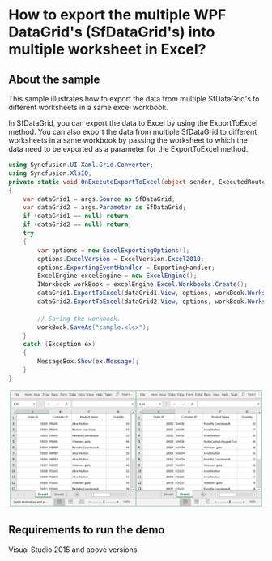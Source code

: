 # How to export the multiple WPF DataGrid's (SfDataGrid's) into multiple worksheet in Excel?

## About the sample

This sample illustrates how to export the data from multiple SfDataGrid's to different worksheets in a same excel workbook.

In SfDataGrid, you can export the data to Excel by using the ExportToExcel method. 
You can also export the data from multiple SfDataGrid to different worksheets in a same workbook by passing the worksheet to which the data need to be exported as a parameter for the ExportToExcel method.

```c#
using Syncfusion.UI.Xaml.Grid.Converter;
using Syncfusion.XlsIO;
private static void OnExecuteExportToExcel(object sender, ExecutedRoutedEventArgs args)
{
    var dataGrid1 = args.Source as SfDataGrid;
    var dataGrid2 = args.Parameter as SfDataGrid;
    if (dataGrid1 == null) return;
    if (dataGrid2 == null) return;
    try
    {
        var options = new ExcelExportingOptions();
        options.ExcelVersion = ExcelVersion.Excel2010;
        options.ExportingEventHandler = ExportingHandler;
        ExcelEngine excelEngine = new ExcelEngine();
        IWorkbook workBook = excelEngine.Excel.Workbooks.Create();
        dataGrid1.ExportToExcel(dataGrid1.View, options, workBook.Worksheets[0]);
        dataGrid2.ExportToExcel(dataGrid2.View, options, workBook.Worksheets[1]);

        // Saving the workbook.
        workBook.SaveAs("sample.xlsx");
    }
    catch (Exception ex)
    {
        MessageBox.Show(ex.Message);
    }
}

```

![Excel_Image](Excel_Image.png)

## Requirements to run the demo
Visual Studio 2015 and above versions

